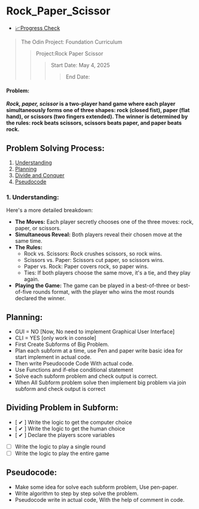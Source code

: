 # Rock_Paper_Scissor

- [📈Progress Check](#dividing-problem-in-subform) 
>The Odin Project: Foundation Curriculum
>>Project:Rock Paper Scissor
>>> Start Date: May 4, 2025
>>>> End Date: 

#### Problem:
***Rock, paper, scissor* is a two-player hand game where each player simultaneously forms one of three shapes: rock (closed fist), paper (flat hand), or scissors (two fingers extended). The winner is determined by the rules: rock beats scissors, scissors beats paper, and paper beats rock.**



## Problem Solving Process:
1. [Understanding](#understanding)
2. [Planning](#planning)
3. [Divide and Conquer](#dividing-problem-in-subform)
4. [Pseudocode](#pseudocode)


### 1. Understanding:
Here's a more detailed breakdown:
- **The Moves:** Each player secretly chooses one of the three moves: rock, paper, or scissors.
- **Simultaneous Reveal:** Both players reveal their chosen move at the same time.
- **The Rules:**
    - Rock vs. Scissors: Rock crushes scissors, so rock wins.
    - Scissors vs. Paper: Scissors cut paper, so scissors wins.
    - Paper vs. Rock: Paper covers rock, so paper wins.
    - Ties: If both players choose the same move, it's a tie, and they play again.
- **Playing the Game:** The game can be played in a best-of-three or best-of-five rounds format, with the player who wins the most rounds declared the winner.

## Planning:
- GUI = NO [Now, No need to implement Graphical User Interface]
- CLI = YES [only work in console]
- First Create Subforms of Big Problem.
- Plan each subform at a time, use Pen and paper write basic idea for start implement in actual code.
- Then write Pseudocode Code With actual code.
- Use Functions and if-else conditional statement
- Solve each subform problem and check output is correct.
- When All Subform problem solve then implement big problem via join subform and check output is correct

## Dividing Problem in Subform:
- [ ✔ ] Write the logic to get the computer choice
- [ ✔ ] Write the logic to get the human choice
- [ ✔ ] Declare the players score variables
- [  ] Write the logic to play a single round
- [  ] Write the logic to play the entire game

## Pseudocode:
- Make some idea for solve each subform problem, Use pen-paper.
- Write algorithm to step by step solve the problem.
- Pseudocode write in actual code, With the help of comment in code.